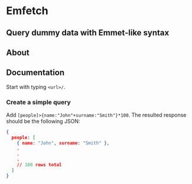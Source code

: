# Emfetch

## Query dummy data with Emmet-like syntax

## About

## Documentation

Start with typing `<url>/`.

### Create a simple query

Add `[people]>{name:"John"+surname:"Smith"}*100`.
The resulted response should be the following JSON:

```JSON
{
  people: [
    { name: "John", surname: "Smith" },
    .
    .
    .
    // 100 rows total
  ]
}
```
